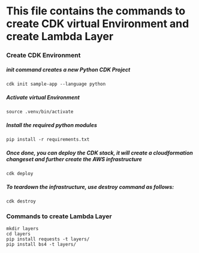 # This file contains the commands to create CDK virtual Environment and create Lambda Layer

### Create CDK Environment
##### init command creates a new Python CDK Project
```
cdk init sample-app --language python
```

##### Activate virtual Environment
```
source .venv/bin/activate
```
##### Install the required python modules
```
pip install -r requirements.txt
```
##### Once done, you can deploy the CDK stack, it will create a cloudformation changeset and further create the AWS infrastructure
```
cdk deploy
```
##### To teardown the infrastructure, use destroy command as follows:
```
cdk destroy
```


### Commands to create Lambda Layer
```
mkdir layers
cd layers
pip install requests -t layers/
pip install bs4 -t layers/
```
